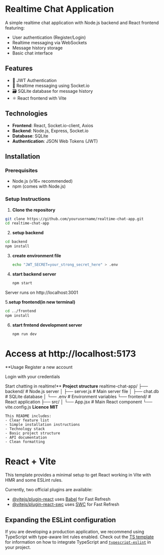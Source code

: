 # Realtime Chat Application

A simple realtime chat application with Node.js backend and React frontend featuring:
- User authentication (Register/Login)
- Realtime messaging via WebSockets
- Message history storage
- Basic chat interface

## Features
- 🔐 JWT Authentication
- 💬 Realtime messaging using Socket.io
- 🗃️ SQLite database for message history
- ⚛️ React frontend with Vite

## Technologies
- **Frontend**: React, Socket.io-client, Axios
- **Backend**: Node.js, Express, Socket.io
- **Database**: SQLite
- **Authentication**: JSON Web Tokens (JWT)

## Installation

### Prerequisites
- Node.js (v16+ recommended)
- npm (comes with Node.js)

### Setup Instructions

1. **Clone the repository**
```bash
git clone https://github.com/yourusername/realtime-chat-app.git
cd realtime-chat-app
```

2. **setup backend**
```bash
cd backend
npm install
```
3. **create environment file**
   ```bash
   echo "JWT_SECRET=your_strong_secret_here" > .env
   ```
4. **start backend server**
   ```bash
   npm start
  Server runs on http://localhost:3001

5.**setup frontend(in new terminal)**
```bash
cd ../frontend
npm install
```
6. **start frntend development server**
   ```bash
   npm run dev
# Access at http://localhost:5173
**Usage
Register a new account

Login with your credentials

Start chatting in realtime!**
**Project structure**
realtime-chat-app/
├── backend/          # Node.js server
│   ├── server.js     # Main server file
│   ├── chat.db       # SQLite database
│   └── .env          # Environment variables
└── frontend/         # React application
    ├── src/
    │   └── App.jsx   # Main React component
    └── vite.config.js
**Licence**
**MIT**
```
This README includes:
- Clear feature list
- Simple installation instructions
- Technology stack
- Basic project structure
- API documentation
- Clean formatting
```
# React + Vite

This template provides a minimal setup to get React working in Vite with HMR and some ESLint rules.

Currently, two official plugins are available:

- [@vitejs/plugin-react](https://github.com/vitejs/vite-plugin-react/blob/main/packages/plugin-react) uses [Babel](https://babeljs.io/) for Fast Refresh
- [@vitejs/plugin-react-swc](https://github.com/vitejs/vite-plugin-react/blob/main/packages/plugin-react-swc) uses [SWC](https://swc.rs/) for Fast Refresh

## Expanding the ESLint configuration

If you are developing a production application, we recommend using TypeScript with type-aware lint rules enabled. Check out the [TS template](https://github.com/vitejs/vite/tree/main/packages/create-vite/template-react-ts) for information on how to integrate TypeScript and [`typescript-eslint`](https://typescript-eslint.io) in your project.
